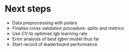 # Next steps
- Data preprocessing with polars
- Finalise cross validation procedure: splits and metrics
- Use CV to optimise lgb learning rate
- Error analysis of best lgbm model thus far
- Start record of leaderboard performance
